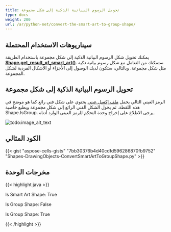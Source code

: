 ```yaml
---
title: تحويل الرسوم البيانية الذكية إلى شكل مجموعة
type: docs
weight: 200
url: /ar/python-net/convert-the-smart-art-to-group-shape/
---
```


## **سيناريوهات الاستخدام المحتملة**

يمكنك تحويل شكل الرسوم البيانية الذكية إلى شكل مجموعة باستخدام الطريقة [**Shape.get_result_of_smart_art()**](https://reference.aspose.com/cells/python-net/aspose.cells.drawing/shape/get_result_of_smart_art/#). ستمكنك من التعامل مع شكل رسوم بيانية ذكية مثل شكل مجموعة. وبالتالي، ستكون لديك الوصول إلى الأجزاء أو الأشكال الفردية لشكل المجموعة.

## **تحويل الرسوم البيانية الذكية إلى شكل مجموعة**

الرمز العيني التالي يحمل [ملف إكسل عيني](55541793.xlsx) يحتوي على شكل فني رائع كما هو موضح في هذه اللقطة. ثم يحول الشكل الفني الرائع إلى شكل مجموعة ويطبع خاصية Shape.IsGroup. يرجى الاطلاع على إخراج وحدة التحكم للرمز العيني الوارد أدناه.

![todo:image_alt_text](convert-the-smart-art-to-group-shape_1.png)

## **الكود المثالي**

{{< gist "aspose-cells-gists" "7bb30376b4d40cdfd596286870fb9752" "Shapes-DrawingObjects-ConvertSmartArtToGroupShape.py" >}}

## **مخرجات الوحدة**

{{< highlight java >}}

Is Smart Art Shape: True

Is Group Shape: False

Is Group Shape: True

{{< /highlight >}}
